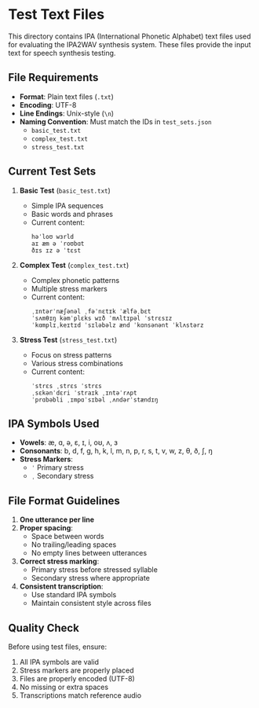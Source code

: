 # Test Text Files

This directory contains IPA (International Phonetic Alphabet) text files used for evaluating the IPA2WAV synthesis system. These files provide the input text for speech synthesis testing.

## File Requirements

- **Format**: Plain text files (`.txt`)
- **Encoding**: UTF-8
- **Line Endings**: Unix-style (`\n`)
- **Naming Convention**: Must match the IDs in `test_sets.json`
  - `basic_test.txt`
  - `complex_test.txt`
  - `stress_test.txt`

## Current Test Sets

1. **Basic Test** (`basic_test.txt`)
   - Simple IPA sequences
   - Basic words and phrases
   - Current content:
     ```
     həˈloʊ wɜrld
     aɪ æm ə ˈroʊbɑt
     ðɪs ɪz ə ˈtɛst
     ```

2. **Complex Test** (`complex_test.txt`)
   - Complex phonetic patterns
   - Multiple stress markers
   - Current content:
     ```
     ˌɪntərˈnæʃənəl ˌfəˈnɛtɪk ˈælfəˌbɛt
     ˈsʌmθɪŋ kəmˈplɛks wɪð ˈmʌltɪpəl ˈstrɛsɪz
     ˈkɑmplɪˌkeɪtɪd ˈsɪləbəlz ænd ˈkɑnsənənt ˈklʌstərz
     ```

3. **Stress Test** (`stress_test.txt`)
   - Focus on stress patterns
   - Various stress combinations
   - Current content:
     ```
     ˈstrɛs ˌstrɛs ˈstrɛs
     ˌsɛkənˈdɛri ˈstraɪk ˌɪntəˈrʌpt
     ˈprɑbəbli ˌɪmpɑˈsɪbəl ˌʌndərˈstændɪŋ
     ```

## IPA Symbols Used

- **Vowels**: æ, ɑ, ə, ɛ, ɪ, i, oʊ, ʌ, ɜ
- **Consonants**: b, d, f, g, h, k, l, m, n, p, r, s, t, v, w, z, θ, ð, ʃ, ŋ
- **Stress Markers**: 
  - `ˈ` Primary stress
  - `ˌ` Secondary stress

## File Format Guidelines

1. **One utterance per line**
2. **Proper spacing**:
   - Space between words
   - No trailing/leading spaces
   - No empty lines between utterances
3. **Correct stress marking**:
   - Primary stress before stressed syllable
   - Secondary stress where appropriate
4. **Consistent transcription**:
   - Use standard IPA symbols
   - Maintain consistent style across files

## Quality Check

Before using test files, ensure:
1. All IPA symbols are valid
2. Stress markers are properly placed
3. Files are properly encoded (UTF-8)
4. No missing or extra spaces
5. Transcriptions match reference audio